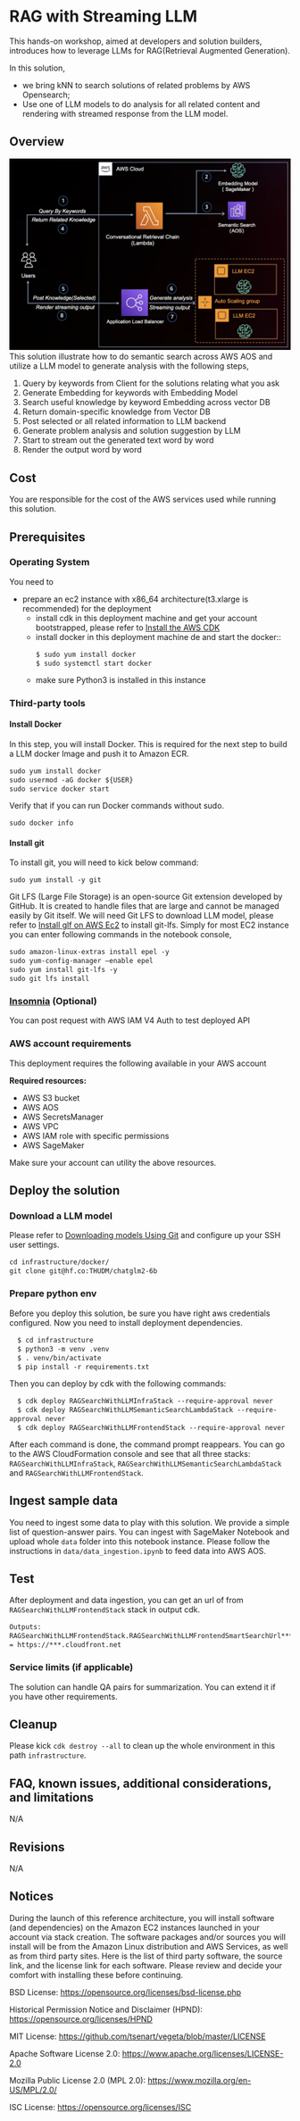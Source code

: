 
# RAG with Streaming LLM
This hands-on workshop, aimed at developers and solution builders, introduces how to leverage LLMs for RAG(Retrieval Augmented Generation).

In this solution,
* we bring kNN to search solutions of related problems by AWS Opensearch;
* Use one of LLM models to do analysis for all related content and rendering with streamed response from the LLM model.


## Overview
![Architecture](assets/images/architecture.jpg "Architecture")
This solution illustrate how to do semantic search across AWS AOS and utilize a LLM model to generate analysis with the following steps,
1. Query by keywords from Client for the solutions relating what you ask
2. Generate Embedding for keywords with Embedding Model
3. Search useful knowledge by keyword Embedding across vector DB
4. Return domain-specific knowledge from Vector DB
5. Post selected or all related information to LLM backend
6. Generate problem analysis and solution suggestion by LLM
7. Start to stream out the generated text word by word
8. Render the output word by word

## Cost

You are responsible for the cost of the AWS services used while running this solution. 

## Prerequisites

### Operating System
You need to
* prepare an ec2 instance with x86_64 architecture(t3.xlarge is recommended) for the deployment
  * install cdk in this deployment machine and get your account bootstrapped, please refer to [Install the AWS CDK](https://docs.aws.amazon.com/cdk/v2/guide/getting_started.html#getting_started_install)
  * install docker in this deployment machine de and start the docker:: 
    ```shell
    $ sudo yum install docker
    $ sudo systemctl start docker
    ```
  * make sure Python3 is installed in this instance

### Third-party tools
#### Install Docker
In this step, you will install Docker. This is required for the next step to build a LLM docker Image and push it to Amazon ECR.
```shell
sudo yum install docker
sudo usermod -aG docker ${USER}
sudo service docker start
```

Verify that if you can run Docker commands without sudo.
```shell
sudo docker info
```

#### Install git
To install git, you will need to kick below command:
```shell
sudo yum install -y git
```

Git LFS (Large File Storage) is an open-source Git extension developed by GitHub. It is created to handle files that are large and cannot be managed easily by Git itself. 
We will need Git LFS to download LLM model, please refer to  [Install glf on AWS Ec2](https://stackoverflow.com/questions/71448559/git-large-file-storage-how-to-install-git-lfs-on-aws-ec2-linux-2-no-package)  to install git-lfs. Simply for most EC2 instance you can enter following commands in the notebook console, 
```shell
sudo amazon-linux-extras install epel -y 
sudo yum-config-manager —enable epel
sudo yum install git-lfs -y
sudo git lfs install
```

### [Insomnia](https://insomnia.rest/) (Optional)
You can post request with AWS IAM V4 Auth to test deployed API

### AWS account requirements

This deployment requires the following available in your AWS account

**Required resources:**
- AWS S3 bucket
- AWS AOS
- AWS SecretsManager
- AWS VPC
- AWS IAM role with specific permissions
- AWS SageMaker

Make sure your account can utility the above resources.

## Deploy the solution
### Download a LLM model
Please refer to [Downloading models Using Git](https://huggingface.co/docs/hub/models-downloading#using-git) and configure up your SSH user settings.
```shell
cd infrastructure/docker/
git clone git@hf.co:THUDM/chatglm2-6b
```
### Prepare python env
Before you deploy this solution, be sure you have right aws credentials configured.
Now you need to install deployment dependencies.
```shell
  $ cd infrastructure
  $ python3 -m venv .venv
  $ . venv/bin/activate
  $ pip install -r requirements.txt
```

Then you can deploy by cdk with the following commands:
```shell
  $ cdk deploy RAGSearchWithLLMInfraStack --require-approval never
  $ cdk deploy RAGSearchWithLLMSemanticSearchLambdaStack --require-approval never
  $ cdk deploy RAGSearchWithLLMFrontendStack --require-approval never
```

After each command is done, the command prompt reappears. You can go to the AWS CloudFormation console and see that all three stacks: `RAGSearchWithLLMInfraStack`, `RAGSearchWithLLMSemanticSearchLambdaStack` and `RAGSearchWithLLMFrontendStack`. 

## Ingest sample data
You need to ingest some data to play with this solution. We provide a simple list of question-answer pairs. You can ingest with SageMaker Notebook and upload whole `data` folder into this notebook instance. Please follow the instructions in `data/data_ingestion.ipynb` to feed data into AWS AOS.

## Test
After deployment and data ingestion, you can get an url of from `RAGSearchWithLLMFrontendStack` stack in output cdk.
```shell
Outputs:
RAGSearchWithLLMFrontendStack.RAGSearchWithLLMFrontendSmartSearchUrl*** = https://***.cloudfront.net

```

### Service limits  (if applicable)

The solution can handle QA pairs for summarization. You can extend it if you have other requirements.

## Cleanup
Please kick `cdk destroy --all` to clean up the whole environment in this path `infrastructure`.

## FAQ, known issues, additional considerations, and limitations
N/A

## Revisions
N/A

## Notices
During the launch of this reference architecture,
you will install software (and dependencies) on the Amazon EC2 instances launched
in your account via stack creation.
The software packages and/or sources you will install
will be from the Amazon Linux distribution and AWS Services, as well as from third party sites.
Here is the list of third party software, the source link,
and the license link for each software.
Please review and decide your comfort with installing these before continuing.

BSD License: https://opensource.org/licenses/bsd-license.php

Historical Permission Notice and Disclaimer (HPND): https://opensource.org/licenses/HPND

MIT License: https://github.com/tsenart/vegeta/blob/master/LICENSE

Apache Software License 2.0: https://www.apache.org/licenses/LICENSE-2.0

Mozilla Public License 2.0 (MPL 2.0): https://www.mozilla.org/en-US/MPL/2.0/

ISC License: https://opensource.org/licenses/ISC
